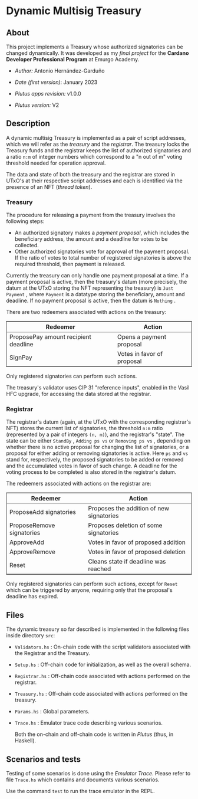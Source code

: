# Dynamic Multisig Treasury


## About

This project implements a Treasury whose authorized signatories can be changed dynamically.  It was developed as my *final project* for the **Cardano Developer Professional Program** at Emurgo Academy.

-   *Author:*  Antonio Hernández-Garduño

-   *Date (first version)*:  January 2023

-   *Plutus apps revision:*  v1.0.0

-   *Plutus version:*  V2


## Description

A dynamic multisig Treasury is implemented as a pair of script addresses, which we will refer as the *treasury* and the *registrar*.  The treasury locks the Treasury funds and the registrar keeps the list of authorized signatories and a ratio `n:m` of integer numbers which correspond to a "n out of m" voting threshold needed for operation approval.

The data and state of both the treasury and the registrar are stored in UTxO's at their respective script addresses and each is identified via the presence of an NFT (*thread token*).


### Treasury

The procedure for releasing a payment from the treasury involves the following steps:

-   An authorized signatory makes a *payment proposal*, which includes the beneficiary address, the amount and a deadline for votes to be collected.
-   Other authorized signatories vote for approval of the payment proposal.  If the ratio of votes to total number of registered signatories is above the required threshold, then payment is released.

Currently the treasury can only handle one payment proposal at a time.  If a payment proposal is active, then the treasury's datum (more precisely, the datum at the UTxO storing the NFT representing the treasury) is  `Just Payment` , where  `Payment`  is a datatype storing the beneficiary, amount and deadline.  If no payment proposal is active, then the datum is  `Nothing` .

There are two redeemers associated with actions on the treasury:

<table border="2" cellspacing="0" cellpadding="6" rules="groups" frame="hsides">


<colgroup>
<col  class="org-left" />

<col  class="org-left" />
</colgroup>
<thead>
<tr>
<th scope="col" class="org-left">Redeemer</th>
<th scope="col" class="org-left">Action</th>
</tr>
</thead>

<tbody>
<tr>
<td class="org-left">ProposePay amount recipient deadline</td>
<td class="org-left">Opens a payment proposal</td>
</tr>


<tr>
<td class="org-left">SignPay</td>
<td class="org-left">Votes in favor of proposal</td>
</tr>
</tbody>
</table>

Only registered signatories can perform such actions.

The treasury's validator uses CIP 31 "reference inputs", enabled in the Vasil HFC upgrade, for accessing the data stored at the registrar.


### Registrar

The registrar's datum (again, at the UTxO with the corresponding registrar's NFT) stores the current list of signatories, the threshold `n:m` ratio (represented by a pair of integers `(n, m)`), and the registrar's "state".  The state can be either  `StandBy` ,  `Adding ps vs`  or  `Removing ps vs` , depending on whether there is no active proposal for changing the list of signatories, or a proposal for either adding or removing signatories is active.  Here  `ps`  and  `vs`  stand for, respectively, the proposed signatories to be added or removed and the accumulated votes in favor of such change.  A deadline for the voting process to be completed is also stored in the registrar's datum.

The redeemers associated with actions on the registrar are:

<table border="2" cellspacing="0" cellpadding="6" rules="groups" frame="hsides">


<colgroup>
<col  class="org-left" />

<col  class="org-left" />
</colgroup>
<thead>
<tr>
<th scope="col" class="org-left">Redeemer</th>
<th scope="col" class="org-left">Action</th>
</tr>
</thead>

<tbody>
<tr>
<td class="org-left">ProposeAdd signatories</td>
<td class="org-left">Proposes the addition of new signatories</td>
</tr>


<tr>
<td class="org-left">ProposeRemove signatories</td>
<td class="org-left">Proposes deletion of some signatories</td>
</tr>


<tr>
<td class="org-left">ApproveAdd</td>
<td class="org-left">Votes in favor of proposed addition</td>
</tr>


<tr>
<td class="org-left">ApproveRemove</td>
<td class="org-left">Votes in favor of proposed deletion</td>
</tr>


<tr>
<td class="org-left">Reset</td>
<td class="org-left">Cleans state if deadline was reached</td>
</tr>
</tbody>
</table>

Only registered signatories can perform such actions, except for `Reset` which can be triggered by anyone, requiring only that the proposal's deadline has expired.


## Files

The dynamic treasury so far described is implemented in the following files inside directory `src`:

-   `Validators.hs` :  On-chain code with the script validators associated with the Registrar and the Treasury.
-   `Setup.hs` :  Off-chain code for initialization, as well as the overall schema.
-   `Registrar.hs` :  Off-chain code associated with actions performed on the registrar.
-   `Treasury.hs` :  Off-chain code associated with actions performed on the treasury.
-   `Params.hs` :  Global parameters.
-   `Trace.hs` :  Emulator trace code describing various scenarios.
    
    Both the on-chain and off-chain code is written in *Plutus* (thus, in Haskell).


## Scenarios and tests

Testing of some scenarios is done using the *Emulator Trace*.  Please refer to file `Trace.hs` which contains and documents various scenarios.

Use the command `test` to run the trace emulator in the REPL.

